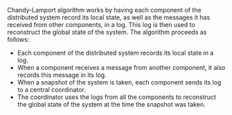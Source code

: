 Chandy-Lamport algorithm works by having each component of the distributed system record its local state, as well as the messages it has received from other components, in a log. This log is then used to reconstruct the global state of the system. The algorithm proceeds as follows:

- Each component of the distributed system records its local state in a log.
- When a component receives a message from another component, it also records this message in its log.
- When a snapshot of the system is taken, each component sends its log to a central coordinator.
- The coordinator uses the logs from all the components to reconstruct the global state of the system at the time the snapshot was taken.